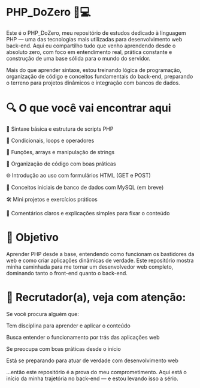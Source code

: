 # PHP_DoZero 🐘💻

Este é o PHP_DoZero, meu repositório de estudos dedicado à linguagem PHP — uma das tecnologias mais utilizadas para desenvolvimento web back-end. Aqui eu compartilho tudo que venho aprendendo desde o absoluto zero, com foco em entendimento real, prática constante e construção de uma base sólida para o mundo do servidor.

Mais do que aprender sintaxe, estou treinando lógica de programação, organização de código e conceitos fundamentais do back-end, preparando o terreno para projetos dinâmicos e integração com bancos de dados.

# 🔍 O que você vai encontrar aqui  

📌 Sintaxe básica e estrutura de scripts PHP

🔁 Condicionais, loops e operadores

🧠 Funções, arrays e manipulação de strings

📂 Organização de código com boas práticas

🌐 Introdução ao uso com formulários HTML (GET e POST)

💾 Conceitos iniciais de banco de dados com MySQL (em breve)

🛠️ Mini projetos e exercícios práticos

📘 Comentários claros e explicações simples para fixar o conteúdo

# 🎯 Objetivo

Aprender PHP desde a base, entendendo como funcionam os bastidores da web e como criar aplicações dinâmicas de verdade. Este repositório mostra minha caminhada para me tornar um desenvolvedor web completo, dominando tanto o front-end quanto o back-end.

# 💼 Recrutador(a), veja com atenção:

Se você procura alguém que:

Tem disciplina para aprender e aplicar o conteúdo

Busca entender o funcionamento por trás das aplicações web

Se preocupa com boas práticas desde o início

Está se preparando para atuar de verdade com desenvolvimento web

…então este repositório é a prova do meu comprometimento. Aqui está o início da minha trajetória no back-end — e estou levando isso a sério.
